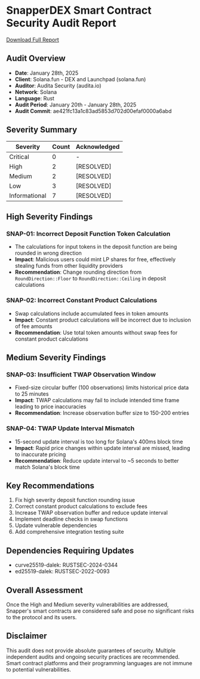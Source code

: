 # SnapperDEX Smart Contract Security Audit Report

[Download Full Report](https://github.com/AuditaSecurity/Public-Reports/blob/main/SnapperDEX_SecurityAudit_January2025.pdf)

## Audit Overview
- **Date**: January 28th, 2025
- **Client**: Solana.fun - DEX and Launchpad (solana.fun)
- **Auditor**: Audita Security (audita.io)
- **Network**: Solana
- **Language**: Rust
- **Audit Period**: January 20th - January 28th, 2025
- **Audit Commit**: ae421fc13a1c83ad5853d702d00efaf0000a6abd

## Severity Summary
| Severity | Count | Acknowledged |
|----------|--------|--------------|
| Critical | 0 | - |
| High | 2 | [RESOLVED] |
| Medium | 2 | [RESOLVED] |
| Low | 3 | [RESOLVED] |
| Informational | 7 | [RESOLVED] |

## High Severity Findings

### SNAP-01: Incorrect Deposit Function Token Calculation
- The calculations for input tokens in the deposit function are being rounded in wrong direction
- **Impact**: Malicious users could mint LP shares for free, effectively stealing funds from other liquidity providers
- **Recommendation**: Change rounding direction from `RoundDirection::Floor` to `RoundDirection::Ceiling` in deposit calculations

### SNAP-02: Incorrect Constant Product Calculations
- Swap calculations include accumulated fees in token amounts
- **Impact**: Constant product calculations will be incorrect due to inclusion of fee amounts
- **Recommendation**: Use total token amounts without swap fees for constant product calculations

## Medium Severity Findings

### SNAP-03: Insufficient TWAP Observation Window
- Fixed-size circular buffer (100 observations) limits historical price data to 25 minutes
- **Impact**: TWAP calculations may fail to include intended time frame leading to price inaccuracies
- **Recommendation**: Increase observation buffer size to 150-200 entries

### SNAP-04: TWAP Update Interval Mismatch
- 15-second update interval is too long for Solana's 400ms block time
- **Impact**: Rapid price changes within update interval are missed, leading to inaccurate pricing
- **Recommendation**: Reduce update interval to ~5 seconds to better match Solana's block time

## Key Recommendations
1. Fix high severity deposit function rounding issue
2. Correct constant product calculations to exclude fees
3. Increase TWAP observation buffer and reduce update interval
4. Implement deadline checks in swap functions
5. Update vulnerable dependencies
6. Add comprehensive integration testing suite

## Dependencies Requiring Updates
- curve25519-dalek: RUSTSEC-2024-0344
- ed25519-dalek: RUSTSEC-2022-0093

## Overall Assessment
Once the High and Medium severity vulnerabilities are addressed, Snapper's smart contracts are considered safe and pose no significant risks to the protocol and its users.

## Disclaimer
This audit does not provide absolute guarantees of security. Multiple independent audits and ongoing security practices are recommended. Smart contract platforms and their programming languages are not immune to potential vulnerabilities.